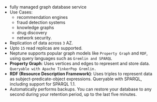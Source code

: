 - fully managed graph database service 
- Use Cases: 
    - recommendation engines
    - fraud detection systems
    - knowledge graphs
    - drug discovery
    - network security. 
- Replication of data across `3` AZ.
- Upto `15` read replicas are supported.
- Neptune supports popular graph models like `Property Graph` and `RDF`, using query languages such as `Gremlin and SPARQL` 
- **Property Graph**: Uses vertices and edges to represent and store data. `Queryable with Apache TinkerPop Gremlin.`
- **RDF (Resource Description Framework)**: Uses triples to represent data as subject-predicate-object expressions. Queryable with SPARQL, including support for SPARQL 1.1.
- Automatically performs backups. You can restore your database to any second during your retention period, up to the last five minutes.


